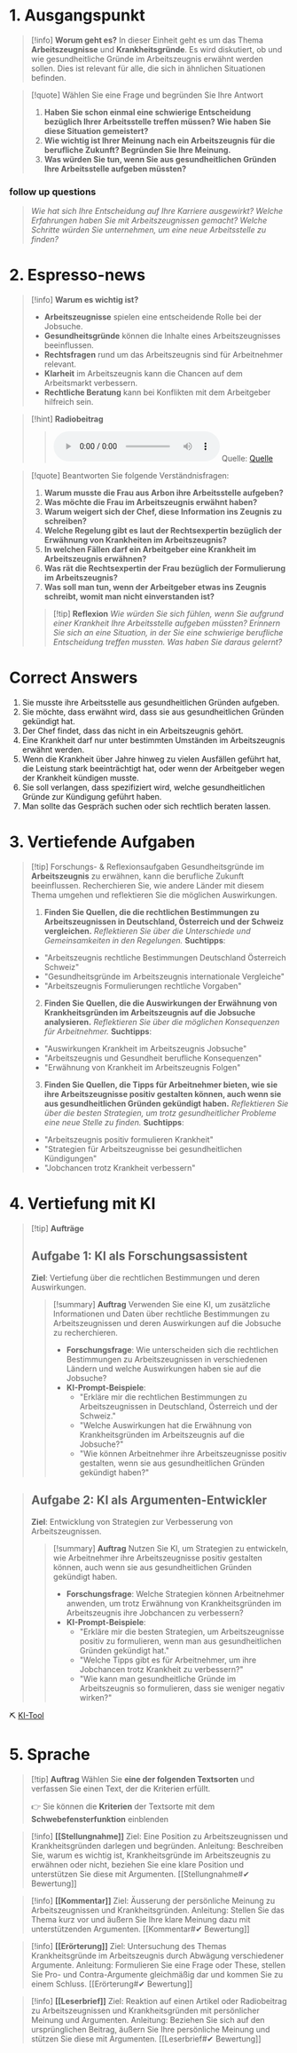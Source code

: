# 1. Ausgangspunkt
>[!info] **Worum geht es?**
> In dieser Einheit geht es um das Thema **Arbeitszeugnisse** und **Krankheitsgründe**. Es wird diskutiert, ob und wie gesundheitliche Gründe im Arbeitszeugnis erwähnt werden sollen. Dies ist relevant für alle, die sich in ähnlichen Situationen befinden.

>[!quote] Wählen Sie eine Frage und begründen Sie Ihre Antwort
>1. **Haben Sie schon einmal eine schwierige Entscheidung bezüglich Ihrer Arbeitsstelle treffen müssen? Wie haben Sie diese Situation gemeistert?**
>2. **Wie wichtig ist Ihrer Meinung nach ein Arbeitszeugnis für die berufliche Zukunft? Begründen Sie Ihre Meinung.**
>3. **Was würden Sie tun, wenn Sie aus gesundheitlichen Gründen Ihre Arbeitsstelle aufgeben müssten?**

### follow up questions
>*Wie hat sich Ihre Entscheidung auf Ihre Karriere ausgewirkt?*
>*Welche Erfahrungen haben Sie mit Arbeitszeugnissen gemacht?*
>*Welche Schritte würden Sie unternehmen, um eine neue Arbeitsstelle zu finden?*

# 2. Espresso-news
>[!info] **Warum es wichtig ist?**
>- **Arbeitszeugnisse** spielen eine entscheidende Rolle bei der Jobsuche.
>- **Gesundheitsgründe** können die Inhalte eines Arbeitszeugnisses beeinflussen.
>- **Rechtsfragen** rund um das Arbeitszeugnis sind für Arbeitnehmer relevant.
>- **Klarheit** im Arbeitszeugnis kann die Chancen auf dem Arbeitsmarkt verbessern.
>- **Rechtliche Beratung** kann bei Konflikten mit dem Arbeitgeber hilfreich sein.

>[!hint] **Radiobeitrag**
>><audio controls><source src="https://download-media.srf.ch/world/audio/Espresso-radio/2019/12/Espresso_05-12-2019-0813.mp3"></audio>
>>Quelle: [Quelle](https://www.srf.ch/play/radio/redirect/detail/e98b9757-3227-4d25-a391-6205755dfc13)

>[!quote] Beantworten Sie folgende Verständnisfragen:
>1. **Warum musste die Frau aus Arbon ihre Arbeitsstelle aufgeben?**
>2. **Was möchte die Frau im Arbeitszeugnis erwähnt haben?**
>3. **Warum weigert sich der Chef, diese Information ins Zeugnis zu schreiben?**
>4. **Welche Regelung gibt es laut der Rechtsexpertin bezüglich der Erwähnung von Krankheiten im Arbeitszeugnis?**
>5. **In welchen Fällen darf ein Arbeitgeber eine Krankheit im Arbeitszeugnis erwähnen?**
>6. **Was rät die Rechtsexpertin der Frau bezüglich der Formulierung im Arbeitszeugnis?**
>7. **Was soll man tun, wenn der Arbeitgeber etwas ins Zeugnis schreibt, womit man nicht einverstanden ist?**
>>[!tip] **Reflexion**
>>*Wie würden Sie sich fühlen, wenn Sie aufgrund einer Krankheit Ihre Arbeitsstelle aufgeben müssten?*
>>*Erinnern Sie sich an eine Situation, in der Sie eine schwierige berufliche Entscheidung treffen mussten. Was haben Sie daraus gelernt?*

# Correct Answers
1. Sie musste ihre Arbeitsstelle aus gesundheitlichen Gründen aufgeben.
2. Sie möchte, dass erwähnt wird, dass sie aus gesundheitlichen Gründen gekündigt hat.
3. Der Chef findet, dass das nicht in ein Arbeitszeugnis gehört.
4. Eine Krankheit darf nur unter bestimmten Umständen im Arbeitszeugnis erwähnt werden.
5. Wenn die Krankheit über Jahre hinweg zu vielen Ausfällen geführt hat, die Leistung stark beeinträchtigt hat, oder wenn der Arbeitgeber wegen der Krankheit kündigen musste.
6. Sie soll verlangen, dass spezifiziert wird, welche gesundheitlichen Gründe zur Kündigung geführt haben.
7. Man sollte das Gespräch suchen oder sich rechtlich beraten lassen.

# 3. Vertiefende Aufgaben
>[!tip] Forschungs- & Reflexionsaufgaben
>Gesundheitsgründe im **Arbeitszeugnis** zu erwähnen, kann die berufliche Zukunft beeinflussen. Recherchieren Sie, wie andere Länder mit diesem Thema umgehen und reflektieren Sie die möglichen Auswirkungen.
>1. **Finden Sie Quellen, die die rechtlichen Bestimmungen zu Arbeitszeugnissen in Deutschland, Österreich und der Schweiz vergleichen.** *Reflektieren Sie über die Unterschiede und Gemeinsamkeiten in den Regelungen.*
>**Suchtipps**: 
>   - "Arbeitszeugnis rechtliche Bestimmungen Deutschland Österreich Schweiz"
>   - "Gesundheitsgründe im Arbeitszeugnis internationale Vergleiche"
>   - "Arbeitszeugnis Formulierungen rechtliche Vorgaben"
>2. **Finden Sie Quellen, die die Auswirkungen der Erwähnung von Krankheitsgründen im Arbeitszeugnis auf die Jobsuche analysieren.** *Reflektieren Sie über die möglichen Konsequenzen für Arbeitnehmer.*
>**Suchtipps**: 
>   - "Auswirkungen Krankheit im Arbeitszeugnis Jobsuche"
>   - "Arbeitszeugnis und Gesundheit berufliche Konsequenzen"
>   - "Erwähnung von Krankheit im Arbeitszeugnis Folgen"
>3. **Finden Sie Quellen, die Tipps für Arbeitnehmer bieten, wie sie ihre Arbeitszeugnisse positiv gestalten können, auch wenn sie aus gesundheitlichen Gründen gekündigt haben.** *Reflektieren Sie über die besten Strategien, um trotz gesundheitlicher Probleme eine neue Stelle zu finden.*
>**Suchtipps**: 
>   - "Arbeitszeugnis positiv formulieren Krankheit"
>   - "Strategien für Arbeitszeugnisse bei gesundheitlichen Kündigungen"
>   - "Jobchancen trotz Krankheit verbessern"

# 4. Vertiefung mit KI
>[!tip] **Aufträge**
>## Aufgabe 1: **KI als Forschungsassistent**
> **Ziel**: Vertiefung über die rechtlichen Bestimmungen und deren Auswirkungen.
>>[!summary] **Auftrag**
>>Verwenden Sie eine KI, um zusätzliche Informationen und Daten über rechtliche Bestimmungen zu Arbeitszeugnissen und deren Auswirkungen auf die Jobsuche zu recherchieren.
>> - **Forschungsfrage**: Wie unterscheiden sich die rechtlichen Bestimmungen zu Arbeitszeugnissen in verschiedenen Ländern und welche Auswirkungen haben sie auf die Jobsuche?
>> - **KI-Prompt-Beispiele**:
>>     - "Erkläre mir die rechtlichen Bestimmungen zu Arbeitszeugnissen in Deutschland, Österreich und der Schweiz."
>>     - "Welche Auswirkungen hat die Erwähnung von Krankheitsgründen im Arbeitszeugnis auf die Jobsuche?"
>>     - "Wie können Arbeitnehmer ihre Arbeitszeugnisse positiv gestalten, wenn sie aus gesundheitlichen Gründen gekündigt haben?"

>## Aufgabe 2: **KI als Argumenten-Entwickler**
> **Ziel**: Entwicklung von Strategien zur Verbesserung von Arbeitszeugnissen.
>>[!summary] **Auftrag**
>> Nutzen Sie KI, um Strategien zu entwickeln, wie Arbeitnehmer ihre Arbeitszeugnisse positiv gestalten können, auch wenn sie aus gesundheitlichen Gründen gekündigt haben.
>> - **Forschungsfrage**: Welche Strategien können Arbeitnehmer anwenden, um trotz Erwähnung von Krankheitsgründen im Arbeitszeugnis ihre Jobchancen zu verbessern?
>> - **KI-Prompt-Beispiele**:
>>     - "Erkläre mir die besten Strategien, um Arbeitszeugnisse positiv zu formulieren, wenn man aus gesundheitlichen Gründen gekündigt hat."
>>     - "Welche Tipps gibt es für Arbeitnehmer, um ihre Jobchancen trotz Krankheit zu verbessern?"
>>     - "Wie kann man gesundheitliche Gründe im Arbeitszeugnis so formulieren, dass sie weniger negativ wirken?"

⛏ [KI-Tool](https://tools.fobizz.com/go)

# 5. Sprache
>[!tip] **Auftrag**
>Wählen Sie **eine der folgenden Textsorten** und verfassen Sie einen Text, der die Kriterien erfüllt.
>
>👉 Sie können die **Kriterien** der Textsorte mit dem **Schwebefensterfunktion** einblenden

>[!info] **[[Stellungnahme]]**
>Ziel: Eine Position zu Arbeitszeugnissen und Krankheitsgründen darlegen und begründen.
>Anleitung: Beschreiben Sie, warum es wichtig ist, Krankheitsgründe im Arbeitszeugnis zu erwähnen oder nicht, beziehen Sie eine klare Position und unterstützen Sie diese mit Argumenten.
>[[Stellungnahme#✔ Bewertung]]

>[!info] **[[Kommentar]]**
>Ziel: Äusserung der persönliche Meinung zu Arbeitszeugnissen und Krankheitsgründen.
>Anleitung: Stellen Sie das Thema kurz vor und äußern Sie Ihre klare Meinung dazu mit unterstützenden Argumenten.
>[[Kommentar#✔ Bewertung]]

>[!info] **[[Erörterung]]**
>Ziel: Untersuchung des Themas Krankheitsgründe im Arbeitszeugnis durch Abwägung verschiedener Argumente.
>Anleitung: Formulieren Sie eine Frage oder These, stellen Sie Pro- und Contra-Argumente gleichmäßig dar und kommen Sie zu einem Schluss.
>[[Erörterung#✔ Bewertung]]

>[!info] **[[Leserbrief]]** 
>Ziel: Reaktion auf einen Artikel oder Radiobeitrag zu Arbeitszeugnissen und Krankheitsgründen mit persönlicher Meinung und Argumenten.
>Anleitung: Beziehen Sie sich auf den ursprünglichen Beitrag, äußern Sie Ihre persönliche Meinung und stützen Sie diese mit Argumenten.
>[[Leserbrief#✔ Bewertung]]
